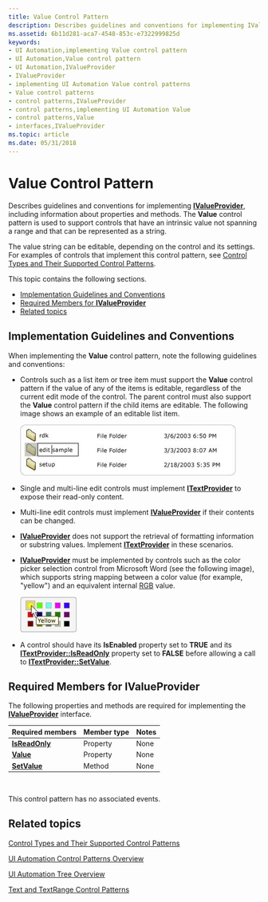 ```yaml
---
title: Value Control Pattern
description: Describes guidelines and conventions for implementing IValueProvider, including information about properties and methods.
ms.assetid: 6b11d281-aca7-4548-853c-e7322999825d
keywords:
- UI Automation,implementing Value control pattern
- UI Automation,Value control pattern
- UI Automation,IValueProvider
- IValueProvider
- implementing UI Automation Value control patterns
- Value control patterns
- control patterns,IValueProvider
- control patterns,implementing UI Automation Value
- control patterns,Value
- interfaces,IValueProvider
ms.topic: article
ms.date: 05/31/2018
---
```


# Value Control Pattern

Describes guidelines and conventions for implementing [**IValueProvider**](/windows/desktop/api/UIAutomationCore/nn-uiautomationcore-ivalueprovider), including information about properties and methods. The **Value** control pattern is used to support controls that have an intrinsic value not spanning a range and that can be represented as a string.

The value string can be editable, depending on the control and its settings. For examples of controls that implement this control pattern, see [Control Types and Their Supported Control Patterns](uiauto-controlpatternmapping.md).

This topic contains the following sections.

-   [Implementation Guidelines and Conventions](#implementation-guidelines-and-conventions)
-   [Required Members for **IValueProvider**](#required-members-for-ivalueprovider)
-   [Related topics](#related-topics)

## Implementation Guidelines and Conventions

When implementing the **Value** control pattern, note the following guidelines and conventions:

-   Controls such as a list item or tree item must support the **Value** control pattern if the value of any of the items is editable, regardless of the current edit mode of the control. The parent control must also support the **Value** control pattern if the child items are editable. The following image shows an example of an editable list item.

    ![illustration showing editable list item](images/uia-valuepattern-editable-listitem.jpg)

- Single and multi-line edit controls must implement [**ITextProvider**](/windows/desktop/api/UIAutomationCore/nn-uiautomationcore-itextprovider) to expose their read-only content.
- Multi-line edit controls must implement [**IValueProvider**](/windows/desktop/api/UIAutomationCore/nn-uiautomationcore-ivalueprovider) if their contents can be changed.
- [**IValueProvider**](/windows/desktop/api/UIAutomationCore/nn-uiautomationcore-ivalueprovider) does not support the retrieval of formatting information or substring values. Implement [**ITextProvider**](/windows/desktop/api/UIAutomationCore/nn-uiautomationcore-itextprovider) in these scenarios.
- [**IValueProvider**](/windows/desktop/api/UIAutomationCore/nn-uiautomationcore-ivalueprovider) must be implemented by controls such as the color picker selection control from Microsoft Word (see the following image), which supports string mapping between a color value (for example, "yellow") and an equivalent internal [RGB](https://msdn.microsoft.com/library/dd162937(VS.85).aspx) value.

    ![illustration showing color swatch string mapping](images/uia-valuepattern-colorpicker.jpg)

- A control should have its **IsEnabled** property set to **TRUE** and its [**ITextProvider::IsReadOnly**](/windows/desktop/api/UIAutomationCore/nf-uiautomationcore-ivalueprovider-get_isreadonly) property set to **FALSE** before allowing a call to [**ITextProvider::SetValue**](/windows/desktop/api/UIAutomationCore/nf-uiautomationcore-ivalueprovider-setvalue).

## Required Members for **IValueProvider**

The following properties and methods are required for implementing the [**IValueProvider**](/windows/desktop/api/UIAutomationCore/nn-uiautomationcore-ivalueprovider) interface.



| Required members                                       | Member type | Notes |
|--------------------------------------------------------|-------------|-------|
| [**IsReadOnly**](/windows/desktop/api/UIAutomationCore/nf-uiautomationcore-ivalueprovider-get_isreadonly) | Property    | None  |
| [**Value**](/windows/desktop/api/UIAutomationCore/nf-uiautomationcore-ivalueprovider-get_value)           | Property    | None  |
| [**SetValue**](/windows/desktop/api/UIAutomationCore/nf-uiautomationcore-ivalueprovider-setvalue)     | Method      | None  |



 

This control pattern has no associated events.

## Related topics

<dl> <dt>

[Control Types and Their Supported Control Patterns](uiauto-controlpatternmapping.md)
</dt> <dt>

[UI Automation Control Patterns Overview](uiauto-controlpatternsoverview.md)
</dt> <dt>

[UI Automation Tree Overview](uiauto-treeoverview.md)
</dt> <dt>

[Text and TextRange Control Patterns](uiauto-implementingtextandtextrange.md)
</dt> </dl>

 

 




